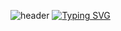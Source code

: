 ![header](https://capsule-render.vercel.app/api?type=waving&color=gradient&customColorList=10,11&height=300&section=header&text=yakcom&fontSize=80&fontAlignY=35&descAlignY=55&animation=fadeIn&desc=Ilya%20Miller&fontColor=c9d1d9)
[![Typing SVG](https://readme-typing-svg.herokuapp.com?color=%2336BCF7&lines=Welcome+to+my+GitHub+profile)](https://git.io/typing-svg)



